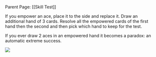 Parent Page: [[Skill Test]]

If you empower an ace, place it to the side and replace it. Draw an additional hand of 3 cards. Resolve all the empowered cards of the first hand then the second and then pick which hand to keep for the test. 

If you ever draw 2 aces in an empowered hand it becomes a paradox: an automatic extreme success.

![](https://media.giphy.com/media/QhsuJYL5xVUgB5F37Z/giphy.gif?cid=790b7611662f40cfb9bcba38f6fdebed2d9172f9dd63b216&rid=giphy.gif&ct=g)